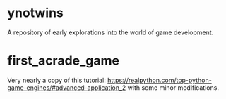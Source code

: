 # ynotwins
A repository of early explorations into the world of game development.

# first_acrade_game
Very nearly a copy of this tutorial:
https://realpython.com/top-python-game-engines/#advanced-application_2
with some minor modifications.
